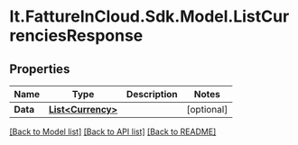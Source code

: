 # It.FattureInCloud.Sdk.Model.ListCurrenciesResponse

## Properties

Name | Type | Description | Notes
------------ | ------------- | ------------- | -------------
**Data** | [**List&lt;Currency&gt;**](Currency.md) |  | [optional] 

[[Back to Model list]](../../README.md#documentation-for-models) [[Back to API list]](../../README.md#documentation-for-api-endpoints) [[Back to README]](../../README.md)

